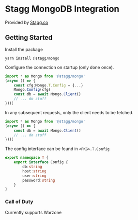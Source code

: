 # Stagg MongoDB Integration

Provided by [Stagg.co](https://stagg.co)

## Getting Started

Install the package

```
yarn install @stagg/mongo
```

Configure the connection on startup (only done once).

```typescript
import * as Mongo from '@stagg/mongo'
(async () => {
    const cfg:Mongo.T.Config = {...}
    Mongo.Config(cfg)
    const db = await Mongo.Client()
    // ... do stuff
})()
```

In any subsequent requests, only the client needs to be fetched.


```typescript
import * as Mongo from '@stagg/mongo'
(async () => {
    const db = await Mongo.Client()
    // ... do stuff
})()
```

The config interface can be found in `<PKG>.T.Config`

```typescript
export namespace T {
    export interface Config {
        db:string
        host:string
        user:string
        password:string
    }
}
```

### Call of Duty

Currently supports Warzone
